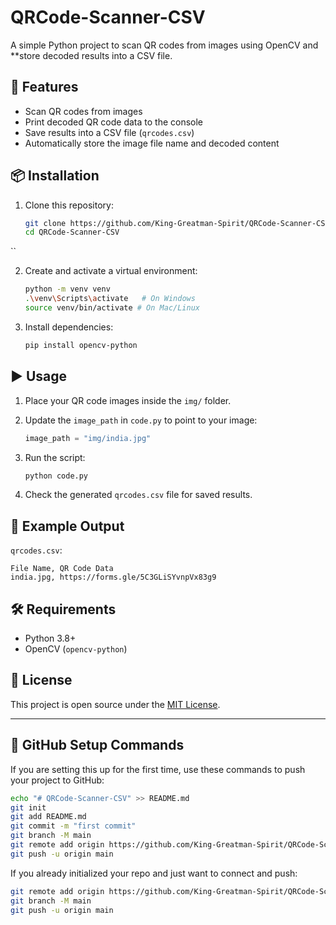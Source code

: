 # QRCode-Scanner-CSV

A simple Python project to scan QR codes from images using OpenCV and **store decoded results into a CSV file.

## 🚀 Features
- Scan QR codes from images
- Print decoded QR code data to the console
- Save results into a CSV file (`qrcodes.csv`)
- Automatically store the image file name and decoded content

## 📦 Installation
1. Clone this repository:
   ```bash
   git clone https://github.com/King-Greatman-Spirit/QRCode-Scanner-CSV.git
   cd QRCode-Scanner-CSV
``

2. Create and activate a virtual environment:

   ```bash
   python -m venv venv
   .\venv\Scripts\activate   # On Windows
   source venv/bin/activate # On Mac/Linux
   ```

3. Install dependencies:

   ```bash
   pip install opencv-python
   ```

## ▶️ Usage

1. Place your QR code images inside the `img/` folder.

2. Update the `image_path` in `code.py` to point to your image:

   ```python
   image_path = "img/india.jpg"
   ```

3. Run the script:

   ```bash
   python code.py
   ```

4. Check the generated `qrcodes.csv` file for saved results.

## 📂 Example Output

`qrcodes.csv`:

```csv
File Name, QR Code Data
india.jpg, https://forms.gle/5C3GLiSYvnpVx83g9
```

## 🛠 Requirements

* Python 3.8+
* OpenCV (`opencv-python`)

## 📜 License

This project is open source under the [MIT License](LICENSE).

---

## 🔗 GitHub Setup Commands

If you are setting this up for the first time, use these commands to push your project to GitHub:

```bash
echo "# QRCode-Scanner-CSV" >> README.md
git init
git add README.md
git commit -m "first commit"
git branch -M main
git remote add origin https://github.com/King-Greatman-Spirit/QRCode-Scanner-CSV.git
git push -u origin main
```

If you already initialized your repo and just want to connect and push:

```bash
git remote add origin https://github.com/King-Greatman-Spirit/QRCode-Scanner-CSV.git
git branch -M main
git push -u origin main
```

```

